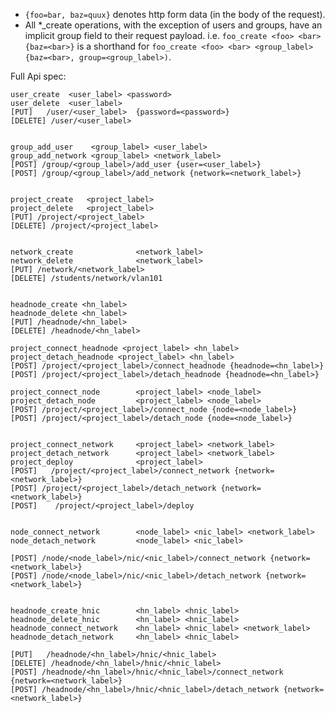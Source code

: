 
* `{foo=bar, baz=quux}` denotes http form data (in the body of the request).
* All *_create operations, with the exception of users and groups, have an
  implicit group field to their request payload. i.e.
  `foo_create <foo> <bar> {baz=<bar>}` is a shorthand for
  `foo_create <foo> <bar> <group_label> {baz=<bar>, group=<group_label>)`.

Full Api spec:

    user_create  <user_label> <password>
    user_delete  <user_label>
    [PUT]   /user/<user_label>  {password=<password>}
    [DELETE] /user/<user_label>


    group_add_user    <group_label> <user_label>
    group_add_network <group_label> <network_label>
    [POST] /group/<group_label>/add_user {user=<user_label>}
    [POST] /group/<group_label>/add_network {network=<network_label>}


    project_create   <project_label>
    project_delete   <project_label>
    [PUT] /project/<project_label>
    [DELETE] /project/<project_label>


    network_create              <network_label>
    network_delete              <network_label>
    [PUT] /network/<network_label>
    [DELETE] /students/network/vlan101


    headnode_create <hn_label>
    headnode_delete <hn_label>
    [PUT] /headnode/<hn_label>
    [DELETE] /headnode/<hn_label>

    project_connect_headnode <project_label> <hn_label>
    project_detach_headnode <project_label> <hn_label>
    [POST] /project/<project_label>/connect_headnode {headnode=<hn_label>}
    [POST] /project/<project_label>/detach_headnode {headnode=<hn_label>}

    project_connect_node        <project_label> <node_label> 
    project_detach_node         <project_label> <node_label>
    [POST] /project/<project_label>/connect_node {node=<node_label>}
    [POST] /project/<project_label>/detach_node {node=<node_label>}


    project_connect_network     <project_label> <network_label>
    project_detach_network      <project_label> <network_label>
    project_deploy              <project_label>
    [POST]   /project/<project_label>/connect_network {network=<network_label>}
    [POST] /project/<project_label>/detach_network {network=<network_label>}
    [POST]    /project/<project_label>/deploy


    node_connect_network        <node_label> <nic_label> <network_label>
    node_detach_network         <node_label> <nic_label>

    [POST] /node/<node_label>/nic/<nic_label>/connect_network {network=<network_label>}
    [POST] /node/<node_label>/nic/<nic_label>/detach_network {network=<network_label>}


    headnode_create_hnic        <hn_label> <hnic_label> 
    headnode_delete_hnic        <hn_label> <hnic_label>
    headnode_connect_network    <hn_label> <hnic_label> <network_label>
    headnode_detach_network     <hn_label> <hnic_label>

    [PUT]   /headnode/<hn_label>/hnic/<hnic_label>
    [DELETE] /headnode/<hn_label>/hnic/<hnic_label>
    [POST] /headnode/<hn_label>/hnic/<hnic_label>/connect_network {network=<network_label>}
    [POST] /headnode/<hn_label>/hnic/<hnic_label>/detach_network {network=<network_label>}
